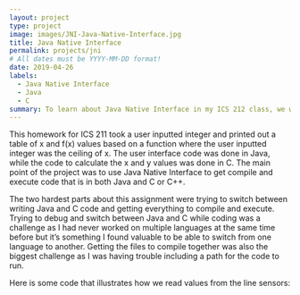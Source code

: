 ```yaml
---
layout: project
type: project
image: images/JNI-Java-Native-Interface.jpg
title: Java Native Interface
permalink: projects/jni
# All dates must be YYYY-MM-DD format!
date: 2019-04-26
labels:
  - Java Native Interface
  - Java
  - C
summary: To learn about Java Native Interface in my ICS 212 class, we were tasked with splitting a program into Java and C or C++ code and then compiling and running the code with Java Native Interface. 
---
```


This homework for ICS 211 took a user inputted integer and printed out a table of x and f(x) values based on a function where the user inputted integer was the ceiling of x. The user interface code was done in Java, while the code to calculate the x and y values was done in C. The main point of the project was to use Java Native Interface to get compile and execute code that is in both Java and C or C++.

The two hardest parts about this assignment were trying to switch between writing Java and C code and getting everything to compile and execute. Trying to debug and switch between Java and C while coding was a challenge as I had never worked on multiple languages at the same time before but it’s something I found valuable to be able to switch from one language to another. Getting the files to compile together was also the biggest challenge as I was having trouble including a path for the code to run.

Here is some code that illustrates how we read values from the line sensors:


